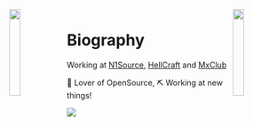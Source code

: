 <img align='left' src='https://www.ffbegif.com/Zack/207001107%20Dance.gif' width='20%'>  
<img align='right' src='https://www.ffbegif.com/King%20Edgar%20of%20Figaro%20(NV)/206001917%20Limit.gif' width='20%'>  

# Biography
Working at [N1Source](https://discord.gg/mamFxscUR3), [HellCraft](https://discord.gg/T8bcxC8JWA) and [MxClub](https://discord.gg/tQfCdkKH4V)  

🍹 Lover of OpenSource, ⛏️ Working at new things! 
  
![](https://komarev.com/ghpvc/?username=n1cksec&color=blueviolet)

